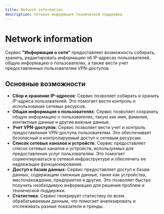 ```yaml
---
title: Network information
description: Сетевая информация технической поддержки
---
```


# Network information

Сервис **"Информация о сети"** предоставляет возможность собирать, хранить, редактировать информацию об IP-адресах пользователей, общую информацию о пользователях, а также вести учет предоставленных пользователям VPN-доступов.

## Основные возможности

- **Сбор и хранение IP-адресов**: Сервис позволяет собирать и хранить IP-адреса пользователей. Это помогает вести контроль и использование сетевых ресурсов.
- **Общая информация о пользователях**: Сервис позволяет сохранять общую информацию о пользователях, такую как имя, фамилия, контактные данные и другие важные данные.
- **Учет VPN-доступов**: Сервис позволяет вести учет и контроль предоставления VPN-доступа пользователям. Это обеспечивает безопасный и контролируемый доступ к сетевым ресурсам.
- **Список сетевых каналов и устройств**: Сервис предоставляет список сетевых каналов и устройств, используемых для предоставления услуг пользователям. Это помогает сориентироваться в сетевой инфраструктуре и обеспечить ее надлежащее функционирование.
- **Доступ к базам данных**: Сервис предоставляет доступ к базам данных, содержащим смежные данные, такие как устройства, местонахождение, предприятия и другие. Это позволяет быстро получить необходимую информацию для решения проблем и технической поддержки.
- **Статистика**: Сервис генерирует статистику по всем обрабатываемым данным, что помогает анализировать и отслеживать разные показатели и тренды.
